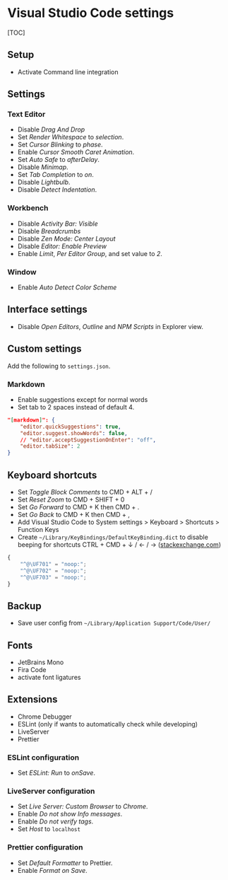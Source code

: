 # Visual Studio Code settings

[TOC]



## Setup

- Activate Command line integration



## Settings

### Text Editor

- Disable _Drag And Drop_
- Set _Render Whitespace_ to _selection_.
- Set _Cursor Blinking_ to _phase_.
- Enable _Cursor Smooth Caret Animation_.
- Set _Auto Safe_ to _afterDelay_.
- Disable _Minimap_.
- Set _Tab Completion_ to _on_.
- Disable _Lightbulb_.
- Disable _Detect Indentation_.

### Workbench

- Disable _Activity Bar: Visible_
- Disable _Breadcrumbs_
- Disable _Zen Mode: Center Layout_
- Disable _Editor: Enable Preview_
- Enable _Limit_, _Per Editor Group_, and set value to _2_.

### Window

- Enable _Auto Detect Color Scheme_



## Interface settings

- Disable _Open Editors_, _Outline_ and _NPM Scripts_ in Explorer view.



## Custom settings

Add the following to `settings.json`.

### Markdown

- Enable suggestions except for normal words
- Set tab to 2 spaces instead of default 4.

```json
"[markdown]": {
    "editor.quickSuggestions": true,
    "editor.suggest.showWords": false,
    // "editor.acceptSuggestionOnEnter": "off",
    "editor.tabSize": 2
}
```



## Keyboard shortcuts

- Set _Toggle Block Comments_ to CMD + ALT + /
- Set _Reset Zoom_ to CMD + SHIFT + 0
- Set _Go Forward_ to CMD + K then CMD + .
- Set _Go Back_ to CMD + K then CMD + ,
- Add Visual Studio Code to System settings > Keyboard > Shortcuts > Function Keys
- Create `~/Library/KeyBindings/DefaultKeyBinding.dict` to disable beeping for shortcuts CTRL + CMD + ↓ / ← / → ([stackexchange.com](https://apple.stackexchange.com/a/260566/54870))

```javascript
{
    "^@\UF701" = "noop:";
    "^@\UF702" = "noop:";
    "^@\UF703" = "noop:";
}
```



## Backup

- Save user config from `~/Library/Application Support/Code/User/`



## Fonts

- JetBrains Mono
- Fira Code
- activate font ligatures



## Extensions

- Chrome Debugger
- ESLint (only if wants to automatically check while developing)
- LiveServer
- Prettier

### ESLint configuration

- Set _ESLint: Run_ to _onSave_.

### LiveServer configuration

- Set _Live Server: Custom Browser_ to _Chrome_.
- Enable _Do not show Info messages_.
- Enable _Do not verify tags_.
- Set _Host_ to `localhost`

### Prettier configuration

- Set _Default Formatter_ to Prettier.
- Enable _Format on Save_.